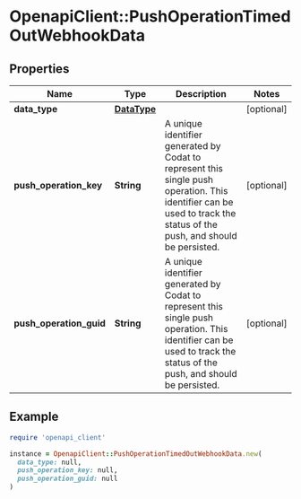 # OpenapiClient::PushOperationTimedOutWebhookData

## Properties

| Name | Type | Description | Notes |
| ---- | ---- | ----------- | ----- |
| **data_type** | [**DataType**](DataType.md) |  | [optional] |
| **push_operation_key** | **String** | A unique identifier generated by Codat to represent this single push operation. This identifier can be used to track the status of the push, and should be persisted. | [optional] |
| **push_operation_guid** | **String** | A unique identifier generated by Codat to represent this single push operation. This identifier can be used to track the status of the push, and should be persisted. | [optional] |

## Example

```ruby
require 'openapi_client'

instance = OpenapiClient::PushOperationTimedOutWebhookData.new(
  data_type: null,
  push_operation_key: null,
  push_operation_guid: null
)
```

